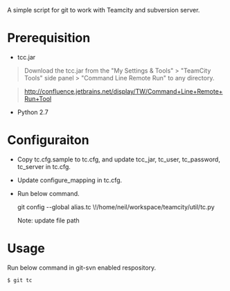 A simple script for git to work with Teamcity and subversion server.

Prerequisition
====

* tcc.jar 

> Download the tcc.jar from the "My Settings & Tools" > "TeamCity Tools" side panel > "Command Line Remote Run" to any directory.

> http://confluence.jetbrains.net/display/TW/Command+Line+Remote+Run+Tool

* Python 2.7

Configuraiton
====

* Copy tc.cfg.sample to tc.cfg, and update tcc_jar, tc_user, tc_password, tc_server in tc.cfg.

* Update configure_mapping in tc.cfg.


* Run below command.

    git config --global alias.tc \\!/home/neil/workspace/teamcity/util/tc.py 

  Note: update file path

Usage
====

  Run below command in git-svn enabled respository.
 
    $ git tc
